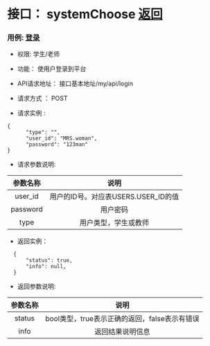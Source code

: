 # 接口： systemChoose [返回](../README.md)
### 用例: [登录](../用例/登录.md)
* 权限: 学生/老师

* 功能： 使用户登录到平台

* API请求地址： 接口基本地址/my/api/login

* 请求方式 ： POST

* 请求实例 : 
````
{
      "type": "",
      "user_id": "MRS.woman",
      "password": "123man"
}
````

* 请求参数说明: 

|参数名称|说明|
|:---:|:--:|
|user_id|用户的ID号。对应表USERS.USER_ID的值|
|password|用户密码|
|type|用户类型，学生或教师|
* 返回实例：
````
  {
      "status": true,
      "info": null,
  }
````

* 返回参数说明:

|参数名称|说明|
|:---:|:--:|
|status|bool类型，true表示正确的返回，false表示有错误|
|info|返回结果说明信息|
